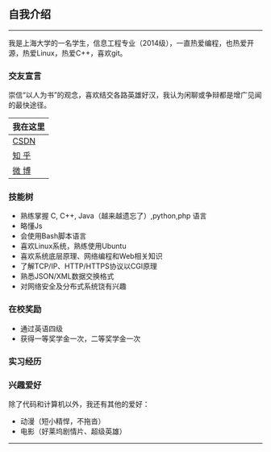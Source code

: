 
## 自我介绍
----

我是上海大学的一名学生，信息工程专业（2014级），一直热爱编程，也热爱开源，热爱Linux，热爱C++，喜欢git。  

### 交友宣言
崇信“以人为书”的观念，喜欢结交各路英雄好汉，我认为闲聊或争辩都是增广见闻的最快途径。  

|我在这里|
|---|
|[CSDN][csdn]
|[知 乎][zhihu]
|[微 博][weibo]

### 技能树

- 熟练掌握 C, C++, Java（越来越遗忘了）,python,php 语言
- 略懂Js
- 会使用Bash脚本语言
- 喜欢Linux系统，熟练使用Ubuntu
- 喜欢系统底层原理、网络编程和Web相关知识
- 了解TCP/IP、HTTP/HTTPS协议以CGI原理
- 熟悉JSON/XML数据交换格式
- 对网络安全及分布式系统饶有兴趣

### 在校奖励

- 通过英语四级
- 获得一等奖学金一次，二等奖学金一次

### 实习经历  


### 兴趣爱好
除了代码和计算机以外，我还有其他的爱好：
* 动漫（短小精悍，不拖沓）
* 电影（好莱坞剧情片、超级英雄）

*******************
[csdn]:http://blog.csdn.net/guodongxiaren
[zhihu]:https://www.zhihu.com/people/JellyWong
[weibo]:http://weibo.com/linpiaochen
[qcounter]:http://download.csdn.net/detail/guodongxiaren/7360183
[QCounter]:https://github.com/guodongxiaren/QCounter
[mama]:http://as.baidu.com/a/item?docid=6116552&pre=web_am_se
[dishu]:https://github.com/guodongxiaren/DiShu
